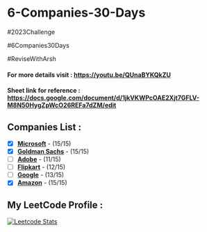 # 6-Companies-30-Days
#2023Challenge

#6Companies30Days

#ReviseWithArsh

#### For more details visit : https://youtu.be/QUnaBYKQkZU

#### Sheet link for reference : https://docs.google.com/document/d/1jkVKWPcOAE2Xjt7GFLV-M8N50HygZpWcO26REFa7dZM/edit

## Companies List :
- [x] [**Microsoft**](https://github.com/tusharkhanna575/6-Companies-30-Days/tree/main/Microsoft) - (15/15)
- [x] [**Goldman Sachs**](https://github.com/tusharkhanna575/6-Companies-30-Days/tree/main/Goldman%20Sachs) - (15/15)
- [ ] [**Adobe**](https://github.com/tusharkhanna575/6-Companies-30-Days/tree/main/Adobe) - (11/15)
- [ ] [**Flipkart**](https://github.com/tusharkhanna575/6-Companies-30-Days/tree/main/Flipkart) - (12/15)
- [ ] [**Google**](https://github.com/tusharkhanna575/6-Companies-30-Days/tree/main/Google) - (13/15)
- [x] [**Amazon**](https://github.com/tusharkhanna575/6-Companies-30-Days/tree/main/Amazon) - (15/15)

## My LeetCode Profile :   
[![Leetcode Stats](https://leetcard.jacoblin.cool/tusharkhanna575?theme=unicorn&ext=heatmap&border=0&radius=20)](https://leetcode.com/tusharkhanna575)
